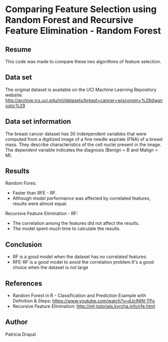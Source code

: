 # Comparing Feature Selection using Random Forest and Recursive Feature Elimination - Random Forest
## Resume
This code was made to compare these two algorithms of feature selection.

## Data set
The original dataset is available on the UCI Machine Learning Repository website: http://archive.ics.uci.edu/ml/datasets/breast+cancer+wisconsin+%28diagnostic%29 

## Data set information
The breast cancer dataset has 30 indenpendent variables that were computed from a digitized image of a fine needle aspirate (FNA) of a breast mass. They describe characteristics of the cell nuclei present in the image. 
The dependent variable indicates the diagnosis (Benign = B and Malign = M). 

## Results
Random Fores:
* Faster than RFE - RF.
* Although model performance was affected by correlated features, results were almost equal.

Recursive Feature Elimination - RF:
* The correlation among the features did not affect the results.
* The model spent much time to calculate the results.

## Conclusion
* RF is a good model when the dataset has no correlated features.
* RFE-RF is a good model to avoid the correlation problem.It's a good choice when the dataset is not large

## References
* Random Forest in R - Classification and Prediction Example with Definition & Steps: https://www.youtube.com/watch?v=dJclNIN-TPo
* Recursive Feature Elimination: http://ml-tutorials.kyrcha.info/rfe.html

## Author
Patricia Drapal
